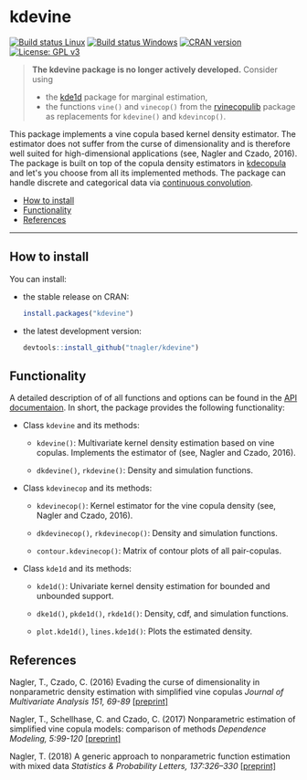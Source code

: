 
kdevine
=======

[![Build status Linux](https://travis-ci.org/tnagler/kdevine.svg?branch=master)](https://travis-ci.org/tnagler/kdevine) [![Build status Windows](https://ci.appveyor.com/api/projects/status/epfs987wspjqkwlk/branch/master?svg=true)](https://ci.appveyor.com/project/tnagler/kdevine) [![CRAN version](http://www.r-pkg.org/badges/version/kdevine)](https://cran.r-project.org/package=kdevine) [![License: GPL v3](https://img.shields.io/badge/License-GPL%20v3-blue.svg)](http://www.gnu.org/licenses/gpl-3.0)

> **The kdevine package is no longer actively developed.** Consider using
> - the [kde1d](https://github.com/tnagler/kde1d) package for marginal estimation,
> - the functions `vine()` and `vinecop()` from the [rvinecopulib](https://github.com/vinecopulib/rvinecopulib) package as replacements for `kdevine()` and `kdevincop()`.

This package implements a vine copula based kernel density estimator. The estimator does not suffer from the curse of dimensionality and is therefore well suited for high-dimensional applications (see, Nagler and Czado, 2016). The package is built on top of the copula density estimators in [kdecopula](https://github.com/tnagler/kdecopula) and let's you choose from all its implemented methods. The package can handle discrete and categorical data via [continuous convolution](https://github.com/tnagler/cctools).

-   [How to install](#how-to-install)
-   [Functionality](#functionality)
-   [References](#references)

------------------------------------------------------------------------

How to install
--------------

You can install:

-   the stable release on CRAN:

    ``` r
    install.packages("kdevine")
    ```

-   the latest development version:

    ``` r
    devtools::install_github("tnagler/kdevine")
    ```

Functionality
-------------

A detailed description of of all functions and options can be found in the [API documentaion](https://tnagler.github.io/kdevine/reference/index.html). In short, the package provides the following functionality:

-   Class `kdevine` and its methods:

    -   `kdevine()`: Multivariate kernel density estimation based on vine copulas. Implements the estimator of (see, Nagler and Czado, 2016).

    -   `dkdevine()`, `rkdevine()`: Density and simulation functions.

-   Class `kdevinecop` and its methods:

    -   `kdevinecop()`: Kernel estimator for the vine copula density (see, Nagler and Czado, 2016).

    -   `dkdevinecop()`, `rkdevinecop()`: Density and simulation functions.

    -   `contour.kdevinecop()`: Matrix of contour plots of all pair-copulas.

-   Class `kde1d` and its methods:

    -   `kde1d()`: Univariate kernel density estimation for bounded and unbounded support.

    -   `dke1d()`, `pkde1d()`, `rkde1d()`: Density, cdf, and simulation functions.

    -   `plot.kde1d()`, `lines.kde1d()`: Plots the estimated density.

References
----------

Nagler, T., Czado, C. (2016)
Evading the curse of dimensionality in nonparametric density estimation with simplified vine copulas
*Journal of Multivariate Analysis 151, 69-89* [\[preprint\]](http://arxiv.org/abs/1503.03305)

Nagler, T., Schellhase, C. and Czado, C. (2017)
Nonparametric estimation of simplified vine copula models: comparison of methods
*Dependence Modeling, 5:99-120* [\[preprint\]](http://arxiv.org/abs/1701.00845)

Nagler, T. (2018)
A generic approach to nonparametric function estimation with mixed data
*Statistics & Probability Letters, 137:326–330* [\[preprint\]](https://arxiv.org/abs/1704.07457)
